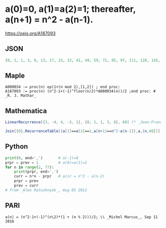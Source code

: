 # a\(0\)\=0, a\(1\)\=a\(2\)\=1; thereafter, a\(n\+1\) \= n^2 \- a\(n\-1\)\.
https://oeis.org/A187093
## JSON
```JSON
[0, 1, 1, 3, 8, 13, 17, 23, 32, 41, 49, 59, 72, 85, 97, 111, 128, 145, 161, 179, 200, 221, 241, 263, 288, 313, 337, 363, 392, 421, 449, 479, 512, 545, 577, 611, 648, 685, 721, 759, 800, 841, 881, 923, 968, 1013, 1057, 1103, 1152, 1201, 1249, 1299, 1352, 1405, 1457]
```
## Maple
```Maple
A000034 := proc(n) op(1+(n mod 2),[1,2]) ; end proc:
A187093 := proc(n) (n^2-1+(-1)^floor(n/2)*A000034(n))/2 ;end proc: # _R. J. Mathar_
```
## Mathematica
```Mathematica
LinearRecurrence[{3, -4, 4, -3, 1}, {0, 1, 1, 3, 8}, 60] (* _Jean-François Alcover_, Mar 30 2020 *)
```
```Mathematica
Join[{0},RecurrenceTable[{a[1]==a[2]==1,a[n+1]==n^2-a[n-1]},a,{n,60}]] (* _Harvey P. Dale_, Jan 05 2023 *)
```
## Python
```Python
print(0, end=',')       # a(-1)=0
prpr = prev = 1         # a(0)=a(1)=1
for n in range(2, 77):
    print(prpr, end=',')
    curr = n*n - prpr   # a(n) = n^2 - a(n-2)
    prpr = prev
    prev = curr
# from _Alex Ratushnyak_, Aug 05 2012
```
## PARI
```PARI
a(n) = (n^2-1+(-1)^(n\2)*(1 + (n % 2)))/2; \\ _Michel Marcus_, Sep 11 2016
```
